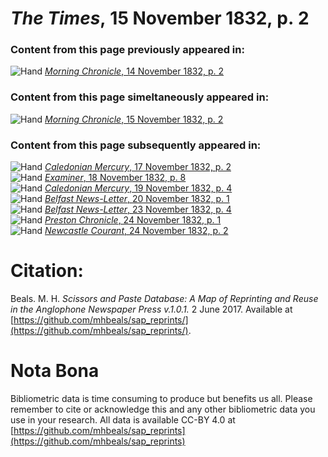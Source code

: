 # *The Times*, 15 November 1832, p. 2  
  
### Content from this page previously appeared in:  
![Hand](http://scissorsandpaste.net/wp-content/uploads/2017/06/smallhandpointer.png) [*Morning Chronicle*, 14 November 1832, p. 2](https://mhbeals.github.io/sap_html/Morning-Chronicle/Morning-Chronicle-14-November-1832-p-2)  
  
### Content from this page simeltaneously appeared in:  
![Hand](http://scissorsandpaste.net/wp-content/uploads/2017/06/smallhandpointer.png) [*Morning Chronicle*, 15 November 1832, p. 2](https://mhbeals.github.io/sap_html/Morning-Chronicle/Morning-Chronicle-15-November-1832-p-2)  
  
### Content from this page subsequently appeared in:  
![Hand](http://scissorsandpaste.net/wp-content/uploads/2017/06/smallhandpointer.png) [*Caledonian Mercury*, 17 November 1832, p. 2](https://mhbeals.github.io/sap_html/Caledonian-Mercury/Caledonian-Mercury-17-November-1832-p-2)  
![Hand](http://scissorsandpaste.net/wp-content/uploads/2017/06/smallhandpointer.png) [*Examiner*, 18 November 1832, p. 8](https://mhbeals.github.io/sap_html/Examiner/Examiner-18-November-1832-p-8)  
![Hand](http://scissorsandpaste.net/wp-content/uploads/2017/06/smallhandpointer.png) [*Caledonian Mercury*, 19 November 1832, p. 4](https://mhbeals.github.io/sap_html/Caledonian-Mercury/Caledonian-Mercury-19-November-1832-p-4)  
![Hand](http://scissorsandpaste.net/wp-content/uploads/2017/06/smallhandpointer.png) [*Belfast News-Letter*, 20 November 1832, p. 1](https://mhbeals.github.io/sap_html/Belfast-News-Letter/Belfast-News-Letter-20-November-1832-p-1)  
![Hand](http://scissorsandpaste.net/wp-content/uploads/2017/06/smallhandpointer.png) [*Belfast News-Letter*, 23 November 1832, p. 4](https://mhbeals.github.io/sap_html/Belfast-News-Letter/Belfast-News-Letter-23-November-1832-p-4)  
![Hand](http://scissorsandpaste.net/wp-content/uploads/2017/06/smallhandpointer.png) [*Preston Chronicle*, 24 November 1832, p. 1](https://mhbeals.github.io/sap_html/Preston-Chronicle/Preston-Chronicle-24-November-1832-p-1)  
![Hand](http://scissorsandpaste.net/wp-content/uploads/2017/06/smallhandpointer.png) [*Newcastle Courant*, 24 November 1832, p. 2](https://mhbeals.github.io/sap_html/Newcastle-Courant/Newcastle-Courant-24-November-1832-p-2)  


# Citation: 

Beals. M. H. *Scissors and Paste Database: A Map of Reprinting and Reuse in the Anglophone Newspaper Press v.1.0.1.* 2 June 2017. Available at [https://github.com/mhbeals/sap_reprints/](https://github.com/mhbeals/sap_reprints/). 

# Nota Bona

Bibliometric data is time consuming to produce but benefits us all. Please remember to cite or acknowledge this and any other bibliometric data you use in your research. All data is available CC-BY 4.0 at [https://github.com/mhbeals/sap_reprints](https://github.com/mhbeals/sap_reprints)